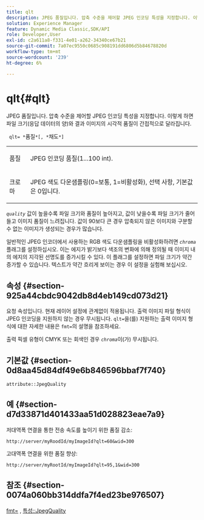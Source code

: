 ```yaml
---
title: qlt
description: JPEG 품질입니다. 압축 수준을 제어할 JPEG 인코딩 특성을 지정합니다. 이렇게 하면 파일 크기(응답 데이터의 양)와 결과 이미지의 시각적 품질이 간접적으로 달라집니다.
solution: Experience Manager
feature: Dynamic Media Classic,SDK/API
role: Developer,User
exl-id: c2a611a8-f331-4e01-a262-34340ce67b21
source-git-commit: 7a07ec9550c0685c908191dd6806d5b84678820d
workflow-type: tm+mt
source-wordcount: '239'
ht-degree: 6%

---
```


# qlt{#qlt}

JPEG 품질입니다. 압축 수준을 제어할 JPEG 인코딩 특성을 지정합니다. 이렇게 하면 파일 크기(응답 데이터의 양)와 결과 이미지의 시각적 품질이 간접적으로 달라집니다.

` qlt= *`품질`*[, *`채도`*]`

<table id="simpletable_FB8090D4BEBF42FD83A64A7AAB6D7F92"> 
 <tr class="strow"> 
  <td class="stentry"> <p> <span class="varname"> 품질 </span> </p> </td> 
  <td class="stentry"> <p>JPEG 인코딩 품질(1...100 int). </p> </td> 
 </tr> 
 <tr class="strow"> 
  <td class="stentry"> <p> <span class="varname"> 크로마 </span> </p> </td> 
  <td class="stentry"> <p>JPEG 색도 다운샘플링(0=보통, 1=비활성화), 선택 사항, 기본값은 0입니다. </p> </td> 
 </tr> 
</table>

*`quality`* 값이 높을수록 파일 크기와 품질이 높아지고, 값이 낮을수록 파일 크기가 줄어들고 이미지 품질이 느려집니다. 값이 90보다 큰 경우 압축되지 않은 이미지와 구분할 수 없는 이미지가 생성되는 경우가 많습니다.

일반적인 JPEG 인코더에서 사용하는 RGB 색도 다운샘플링을 비활성화하려면 *`chroma`* 플래그를 설정하십시오. 이는 에지가 밝기보다 색조의 변화에 의해 정의될 때 이미지 내의 에지의 지각된 선명도를 증가시킬 수 있다. 이 플래그를 설정하면 파일 크기가 약간 증가할 수 있습니다. 텍스트가 약간 흐리게 보이는 경우 이 설정을 실험해 보십시오.

## 속성 {#section-925a44cbdc9042db8d4eb149cd073d21}

요청 속성입니다. 현재 레이어 설정에 관계없이 적용됩니다. 출력 이미지 파일 형식이 JPEG 인코딩을 지원하지 않는 경우 무시됩니다. `qlt=`을(를) 지원하는 출력 이미지 형식에 대한 자세한 내용은 `fmt=`의 설명을 참조하세요.

출력 픽셀 유형이 CMYK 또는 회색인 경우 *`chroma`*&#x200B;이(가) 무시됩니다.

## 기본값 {#section-0d8aa45d84df49e6b846596bbaf7f740}

`attribute::JpegQuality`

## 예 {#section-d7d33871d401433aa51d028823eae7a9}

저대역폭 연결을 통한 전송 속도를 높이기 위한 품질 감소:

`http://server/myRoodId/myImageId?qlt=60&wid=300`

고대역폭 연결을 위한 품질 향상:

`http://server/myRootId/myImageId?qlt=95,1&wid=300`

## 참조 {#section-0074a060bb314ddfa7f4ed23be976507}

[fmt=](../../../../../is-api/http-ref/image-serving-api-ref/c-http-protocol-reference/c-command-reference/r-is-http-fmt.md#reference-cdf10043423b45ba9fe15157fb3ae37a) , [특성::JpegQuality](../../../../../is-api/image-catalog/image-serving-api-ref/c-image-catalog-reference/c-attributes-reference/r-jpegquality.md#reference-4a879e7c46024c8a898a9fd226f9eb09)
